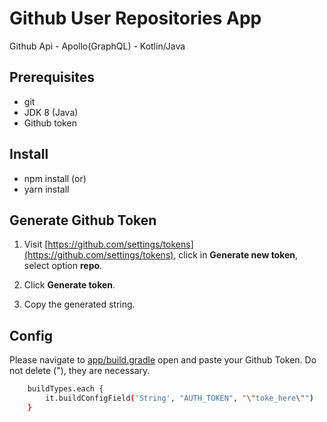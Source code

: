 # Github User Repositories App
Github Api - Apollo(GraphQL) - Kotlin/Java

## Prerequisites
- git
- JDK 8 (Java)
- Github token

## Install
- npm install (or)
- yarn install

## Generate Github Token
1. Visit [https://github.com/settings/tokens](https://github.com/settings/tokens), click in **Generate new token**, select option **repo**.

2. Click **Generate token**.

3. Copy the generated string.

## Config
Please navigate to [app/build.gradle](https://github.com/julitus/GQL-github/blob/master/app/build.gradle) open and paste your Github Token. Do not delete (\"), they are necessary.
```sh
	buildTypes.each {
	    it.buildConfigField('String', "AUTH_TOKEN", "\"toke_here\"")
	} 
```